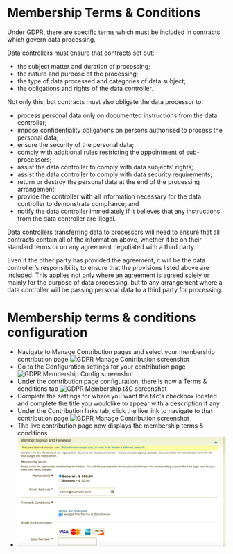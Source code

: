 # Membership Terms & Conditions

Under GDPR, there are specific terms which must be included in contracts which govern data processing. 

Data controllers must ensure that contracts set out:

- the subject matter and duration of processing;
- the nature and purpose of the processing;
- the type of data processed and categories of data subject;
- the obligations and rights of the data controller.

Not only this, but contracts must also obligate the data processor to:

- process personal data only on documented instructions from the data controller;
- impose confidentiality obligations on persons authorised to process the personal data;
- ensure the security of the personal data;
- comply with additional rules restricting the appointment of sub-processors;
- assist the data controller to comply with data subjects’ rights;
- assist the data controller to comply with data security requirements;
- return or destroy the personal data at the end of the processing arrangement;
- provide the controller with all information necessary for the data controller to demonstrate compliance; and
- notify the data controller immediately if it believes that any instructions from the data controller are illegal.

Data controllers transferring data to processors will need to ensure that all contracts contain all of the information above, whether it be on their standard terms or on any agreement negotiated with a third party.

Even if the other party has provided the agreement, it will be the data controller’s responsibility to ensure that the provisions listed above are included. This applies not only where an agreement is agreed solely or mainly for the purpose of data processing, but to any arrangement where a data controller will be passing personal data to a third party for processing.

# Membership terms & conditions configuration

- Navigate to Manage Contribution pages and select your membership contribution page
![GDPR Manage Contribution screenshot](/images/managecontribution.png)
- Go to the Configuration settings for your contribution page
![GDPR Membership Config screenshot](/images/membershipconfig.png)
- Under the contribution page configuration, there is now a Terms & conditions tab
![GDPR Membership t&C screenshot](/images/membershipt&c.png)
- Complete the settings for where you want the t&c's checkbox located and complete the title you wouldlike to appear with a description if any 
- Under the Contribution links tab, click the live link to navigate to that contribution page
![GDPR Manage Contribution screenshot](images/membershipt&cmembershiplivelink.png)
- The live contribution page now displays the membership terms & conditions
- ![GDPR Membership Page screenshot](images/membershipt&cpage.png)





